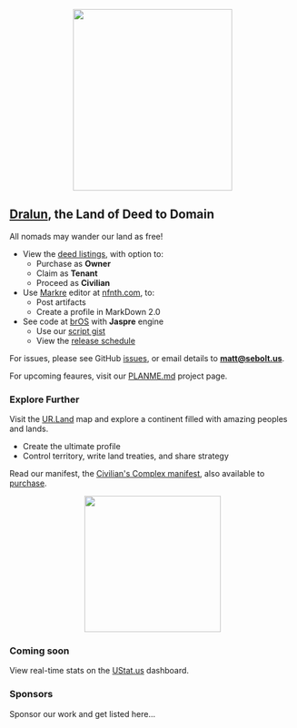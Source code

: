 
<p align="center"><img src="https://github.com/nfnth/res/raw/main/site/bird.png" width="280" height="320" /></p>
  
## [Dralun](https://dralun.com), the Land of Deed to Domain

All nomads may wander our land as free!

- View the [deed listings](https://github.com/nfnth/nfnth/blob/master/doc/DEED.md), with option to:
  - Purchase as **Owner**
  - Claim as **Tenant**
  - Proceed as **Civilian**
- Use [Markre](https://github.com/nfnth/nfnth/blob/master/doc/MATTDOWN.md) editor at [nfnth.com](https://nfnth.com), to: 
  - Post artifacts
  - Create a profile in MarkDown 2.0
- See code at [brOS](https://github.com/nfnth/nfnth/blob/master/doc/BROS.md) with **Jaspre** engine
  - Use our [script gist]()
  - View the [release schedule]()

For issues, please see GitHub [issues](https://github.com/nfnth/nfnth/issues), or email details to **matt@sebolt.us**.

For upcoming feaures, visit our [PLANME.md](https://github.com/users/nfnth/projects/3) project page.

### Explore Further

Visit the [UR.Land](https://ur.land) map and explore a continent filled with amazing peoples and lands. 

- Create the ultimate profile
- Control territory, write land treaties, and share strategy

Read our manifest, the [Civilian's Complex manifest](https://github.com/nfnth/nfnth/blob/master/doc/CC.md), also available to [purchase]().

<p align="center"><img src="https://github.com/nfnth/res/raw/main/site/fox.png" width="240" height="240" /></p>
  
### Coming soon
 
View real-time stats on the [UStat.us](https://ustat.us) dashboard. 
 
### Sponsors

Sponsor our work and get listed here...
